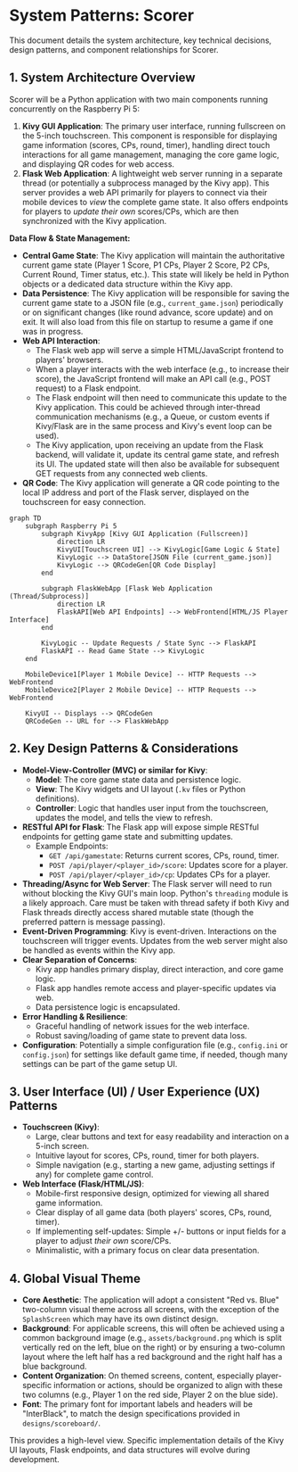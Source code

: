 # System Patterns: Scorer

This document details the system architecture, key technical decisions, design patterns, and component relationships for Scorer.

## 1. System Architecture Overview

Scorer will be a Python application with two main components running concurrently on the Raspberry Pi 5:

1.  **Kivy GUI Application**: The primary user interface, running fullscreen on the 5-inch touchscreen. This component is responsible for displaying game information (scores, CPs, round, timer), handling direct touch interactions for all game management, managing the core game logic, and displaying QR codes for web access.
2.  **Flask Web Application**: A lightweight web server running in a separate thread (or potentially a subprocess managed by the Kivy app). This server provides a web API primarily for players to connect via their mobile devices to _view_ the complete game state. It also offers endpoints for players to _update their own_ scores/CPs, which are then synchronized with the Kivy application.

**Data Flow & State Management:**

- **Central Game State**: The Kivy application will maintain the authoritative current game state (Player 1 Score, P1 CPs, Player 2 Score, P2 CPs, Current Round, Timer status, etc.). This state will likely be held in Python objects or a dedicated data structure within the Kivy app.
- **Data Persistence**: The Kivy application will be responsible for saving the current game state to a JSON file (e.g., `current_game.json`) periodically or on significant changes (like round advance, score update) and on exit. It will also load from this file on startup to resume a game if one was in progress.
- **Web API Interaction**:
  - The Flask web app will serve a simple HTML/JavaScript frontend to players' browsers.
  - When a player interacts with the web interface (e.g., to increase their score), the JavaScript frontend will make an API call (e.g., POST request) to a Flask endpoint.
  - The Flask endpoint will then need to communicate this update to the Kivy application. This could be achieved through inter-thread communication mechanisms (e.g., a Queue, or custom events if Kivy/Flask are in the same process and Kivy's event loop can be used).
  - The Kivy application, upon receiving an update from the Flask backend, will validate it, update its central game state, and refresh its UI. The updated state will then also be available for subsequent GET requests from any connected web clients.
- **QR Code**: The Kivy application will generate a QR code pointing to the local IP address and port of the Flask server, displayed on the touchscreen for easy connection.

```mermaid
graph TD
    subgraph Raspberry Pi 5
        subgraph KivyApp [Kivy GUI Application (Fullscreen)]
            direction LR
            KivyUI[Touchscreen UI] --> KivyLogic[Game Logic & State]
            KivyLogic --> DataStore[JSON File (current_game.json)]
            KivyLogic --> QRCodeGen[QR Code Display]
        end

        subgraph FlaskWebApp [Flask Web Application (Thread/Subprocess)]
            direction LR
            FlaskAPI[Web API Endpoints] --> WebFrontend[HTML/JS Player Interface]
        end

        KivyLogic -- Update Requests / State Sync --> FlaskAPI
        FlaskAPI -- Read Game State --> KivyLogic
    end

    MobileDevice1[Player 1 Mobile Device] -- HTTP Requests --> WebFrontend
    MobileDevice2[Player 2 Mobile Device] -- HTTP Requests --> WebFrontend

    KivyUI -- Displays --> QRCodeGen
    QRCodeGen -- URL for --> FlaskWebApp
```

## 2. Key Design Patterns & Considerations

- **Model-View-Controller (MVC) or similar for Kivy**:
  - **Model**: The core game state data and persistence logic.
  - **View**: The Kivy widgets and UI layout (`.kv` files or Python definitions).
  - **Controller**: Logic that handles user input from the touchscreen, updates the model, and tells the view to refresh.
- **RESTful API for Flask**: The Flask app will expose simple RESTful endpoints for getting game state and submitting updates.
  - Example Endpoints:
    - `GET /api/gamestate`: Returns current scores, CPs, round, timer.
    - `POST /api/player/<player_id>/score`: Updates score for a player.
    - `POST /api/player/<player_id>/cp`: Updates CPs for a player.
- **Threading/Async for Web Server**: The Flask server will need to run without blocking the Kivy GUI's main loop. Python's `threading` module is a likely approach. Care must be taken with thread safety if both Kivy and Flask threads directly access shared mutable state (though the preferred pattern is message passing).
- **Event-Driven Programming**: Kivy is event-driven. Interactions on the touchscreen will trigger events. Updates from the web server might also be handled as events within the Kivy app.
- **Clear Separation of Concerns**:
  - Kivy app handles primary display, direct interaction, and core game logic.
  - Flask app handles remote access and player-specific updates via web.
  - Data persistence logic is encapsulated.
- **Error Handling & Resilience**:
  - Graceful handling of network issues for the web interface.
  - Robust saving/loading of game state to prevent data loss.
- **Configuration**: Potentially a simple configuration file (e.g., `config.ini` or `config.json`) for settings like default game time, if needed, though many settings can be part of the game setup UI.

## 3. User Interface (UI) / User Experience (UX) Patterns

- **Touchscreen (Kivy)**:
  - Large, clear buttons and text for easy readability and interaction on a 5-inch screen.
  - Intuitive layout for scores, CPs, round, timer for both players.
  - Simple navigation (e.g., starting a new game, adjusting settings if any) for complete game control.
- **Web Interface (Flask/HTML/JS)**:
  - Mobile-first responsive design, optimized for viewing all shared game information.
  - Clear display of all game data (both players' scores, CPs, round, timer).
  - If implementing self-updates: Simple +/- buttons or input fields for a player to adjust _their own_ score/CPs.
  - Minimalistic, with a primary focus on clear data presentation.

## 4. Global Visual Theme

- **Core Aesthetic**: The application will adopt a consistent "Red vs. Blue" two-column visual theme across all screens, with the exception of the `SplashScreen` which may have its own distinct design.
- **Background**: For applicable screens, this will often be achieved using a common background image (e.g., `assets/background.png` which is split vertically red on the left, blue on the right) or by ensuring a two-column layout where the left half has a red background and the right half has a blue background.
- **Content Organization**: On themed screens, content, especially player-specific information or actions, should be organized to align with these two columns (e.g., Player 1 on the red side, Player 2 on the blue side).
- **Font**: The primary font for important labels and headers will be "InterBlack", to match the design specifications provided in `designs/scoreboard/`.

This provides a high-level view. Specific implementation details of the Kivy UI layouts, Flask endpoints, and data structures will evolve during development.
